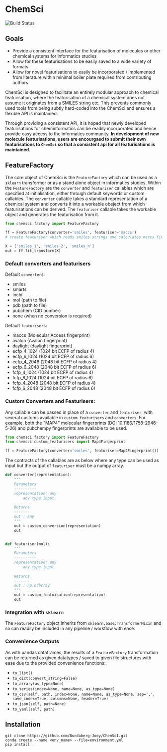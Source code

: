 # ChemSci
![Build Status](https://github.com/Bundaberg-Joey/ChemScI/workflows/ChemScI/badge.svg)

## Goals
* Provide a consistent interface for the featurisation of molecules or other chemical systems for informatics studies
* Allow for these featurisations to be easily saved to a wide variety of formats
* Allow for novel featurisations to easily be incorporated / implemented from literature within minimal boiler plate required from contributing authors

ChemSci is designed to facilitate an entirely modular approach to chemical featurisation, where the featurisation of a chemical system does not assume it originates from a SMILES string etc.
This prevents commonly used tools from being subtly hard-coded into the ChemSci and ensures a flexible API is maintained.

Through providing a consistent API, it is hoped that newly developed featurisations for cheminformatics can be readily incorporated and hence provide easy access to the informatics community.
**In development of new molecule featurisations, users are encourgaed to submit their own featurisations to `ChemSci` so that a consistent api for all featurisations is maintained.**

## FeatureFactory
The core object of ChemSci is the `FeatureFactory` which can be used as a `sklearn` transformer or as a stand alone object in informatics studies.
Within the `FeatureFactory` are the `converter` and `featuriser` callables which are specified at initialisation, either through default keywords or custom callables.
The `converter` callable takes a standard representation of a chemical system and converts it into a workable obeject from which featurisations can be derived.
The `featuriser` callable takes the workable object and generates the featurisation from it.

```python
from chemsci.factory import FeatureFactory

ff = FeatureFactory(converter='smiles', featuriser='maccs')  
# create featuriser which reads smiles strings and calculates maccs fingerprints

X = ['smiles_1', 'smiles_2', 'smiles_n']
out = ff.fit_transform(X)
```

### Default converters and featurisers
Default `converter`s:
* smiles
* smarts
* inchi
* mol (path to file)
* pdb (path to file)
* pubchem (CID number)
* none (when no conversion is required)

Default `featuriser`s:
* maccs (Molecular Access fingerprint)
* avalon (Avalon fingerprint)
* daylight (daylight fingerprint)
* ecfp_4_1024 (1024 bit ECFP of radius 4)
* ecfp_6_1024 (1024 bit ECFP of radius 6)
* ecfp_4_2048 (2048 bit ECFP of radius 4)
* ecfp_6_2048 (2048 bit ECFP of radius 6)
* fcfp_4_1024 (1024 bit ECFP of radius 4)
* fcfp_6_1024 (1024 bit ECFP of radius 6)
* fcfp_4_2048 (2048 bit ECFP of radius 4)
* fcfp_6_2048 (2048 bit ECFP of radius 6)


### Custom Converters and Featurisers:
Any callable can be passed in place of a `converter` and `featuriser`, with several customs available in `custom_featurisers` and `converters`.
For example, both the "MAP4" molecular fingerprints (DOI 10.1186/1758-2946-5-26) and pubchempy fingerprints are available to be used.

```python
from chemsci.factory import FeatureFactory
from chemsci.custom_featurisers import Map4Fingerprint

ff = FeatureFactory(converter='smiles', featuriser=Map4Fingerprint())
```

The contracts of the callables are as below where any type can be used as input but the output of `featuriser` must be a numpy array.

```python
def converter(representation):
    """
    Parameters
    ----------
    representation: any
        any type input.
    
    Returns
    -------
    out : any
    """
    out = custom_conversion(representation)
    out


def featuriser(mol):
    """
    Parameters
    ----------
    representation: any
        any type input.
    
    Returns
    -------
    out : np.ndarray
    """
    out = custom_featuisation(representation)
    out

```

### Integration with `sklearn`
The `FeatureFactory` object inherits from `sklearn.base.TransformerMixin` and so can readily be included in any pipeline / workflow with ease.

### Convenience Outputs
As with pandas dataframes, the results of a `FeatureFactory` transformation can be returned as given datatypes / saved to given file structures with ease due to the provided convenience functions:
* `to_list()`
* `to_dict(convert_string=False)`
* `to_arrary(as_type=None)`
* `to_series(index=None, name=None, as_type=None)`
* `to_csv(self, path, index=None, name=None, as_type=None, sep=',', save_index=True, columns=None, header=True)`
* `to_json(self, path=None)`
* `to_yaml(self, path)`

## Installation
```
git clone https://github.com/Bundaberg-Joey/ChemScI.git
conda create --name <env_name> --file=environment.yml
pip install .
```
